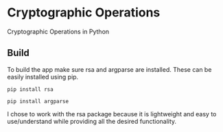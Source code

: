 # Cryptographic Operations
Cryptographic Operations in Python 

## Build
To build the app make sure rsa and argparse are installed. These can be easily installed using pip.


```pip install rsa```

```pip install argparse```

I chose to work with the rsa package because it is lightweight and easy to use/understand while providing all the desired functionality.

